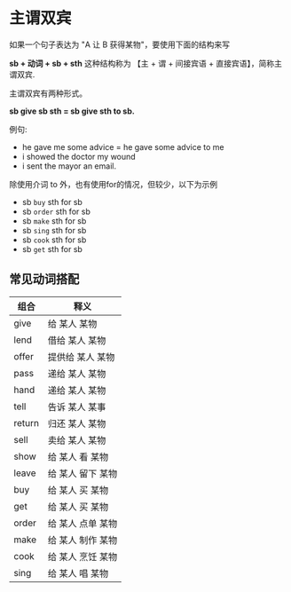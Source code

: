 # 主谓双宾

如果一个句子表达为 "A 让 B 获得某物"，要使用下面的结构来写

**sb + 动词 + sb + sth** 这种结构称为 【主 + 谓 + 间接宾语 + 直接宾语】，简称主谓双宾.

主谓双宾有两种形式。

**sb give sb sth = sb give sth to sb.**

例句:

- he gave me some advice = he gave some advice to me
- i showed the doctor my wound
- i sent the mayor an email.


除使用介词 to 外，也有使用for的情况，但较少，以下为示例

- sb `buy` sth for sb
- sb `order` sth for sb
- sb `make` sth for sb
- sb `sing` sth for sb
- sb `cook` sth for sb
- sb `get` sth for sb


## 常见动词搭配

|组合 | 释义 |
| ---- | ---- | 
|give | 给 某人 某物|
|lend | 借给 某人 某物|
|offer| 提供给 某人 某物 |
|pass| 递给 某人 某物|
|hand| 递给 某人 某物|
| tell| 告诉 某人 某事 |
| return |归还 某人 某物|
| sell |卖给 某人 某物|
| show |给 某人 看 某物|
| leave |给 某人 留下 某物|
| buy |给 某人 买 某物|
| get |给 某人 买 某物|
| order |给 某人 点单 某物|
| make | 给 某人 制作 某物|
| cook |给 某人 烹饪 某物|
| sing |给 某人 唱 某物|
